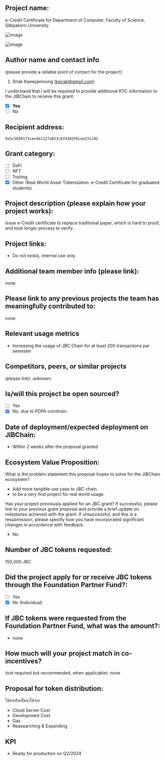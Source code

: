 ## Project name: 

e-Credit Certificate for Department of Computer, Faculty of Science, Silkpakorn University.

![image](https://github.com/JBC-e-Credit-Certificate/Grant-Proposal/assets/7013039/0fb72e09-01a0-4534-958e-6ab0dddd12d4)

![image](https://github.com/JBC-e-Credit-Certificate/Grant-Proposal/assets/7013039/81bd8262-3f0a-402d-9ded-3d84069d7f49)


## Author name and contact info 
(please provide a reliable point of contact for the project):
1. Sirak Kaewjamnong (ksirak@gmail.com)

I understand that I will be required to provide additional KYC information to the JIBChain  to receive this grant: 
- [x] **Yes**
- [ ] No

## Recipient address:
`0x5c5ED9173cee4b1127a853c6fd102FDcee231c92`

## Grant category: 
- [ ] DeFi
- [ ] NFT
- [ ] Tooling
- [x] Other (Real World Asset Tokenization: e-Credit Certificate for graduated students)

## Project description (please explain how your project works):
Issue e-Credit certificate to replace traditional paper, which is hard to proof, and took longer process to verify.

## Project links:

* Do not exists, internal use only.

## Additional team member info (please link):
none

## Please link to any previous projects the team has meaningfully contributed to:
none

## Relevant usage metrics 
- Increasing the usage of JBC Chain for at least 200 transactions per semester

## Competitors, peers, or similar projects 
(please link): unknown

## Is/will this project be open sourced? 
- [ ] Yes
- [x] No, due to PDPA constrain.

## Date of deployment/expected deployment on JIBChain:
- Within 2 weeks after the proposal granted

## Ecosystem Value Proposition:

What is the problem statement this proposal hopes to solve for the JIBChain ecosystem?
- Add more tangible use case to JBC chain.
- to be a very first project for real world usage.

Has your project previously applied for an JBC grant? If successful, please link to your previous grant proposal and provide a brief update on milestones achieved with the grant. If unsuccessful, and this is a resubmission, please specify how you have incorporated significant changes in accordance with feedback.
- No 

## Number of JBC tokens requested:

150,000 JBC

## Did the project apply for or receive JBC tokens through the Foundation Partner Fund?:
- [ ] Yes
- [x] No (Individual)

## If JBC tokens were requested from the Foundation Partner Fund, what was the amount?:
- none

## How much will your project match in co-incentives? 
(not required but recommended, when applicable): none

## Proposal for token distribution:

ใช้สำหรับเป็นค่าใช้จ่าย
 - Cloud Server Cost
 - Development Cost 
 - Gas
 - Reasearching & Expanding

## KPI
- Ready for production on Q2/2024 

